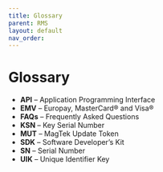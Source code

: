 ```yaml
---
title: Glossary
parent: RMS
layout: default
nav_order: 
---
```


# Glossary

- **API** – Application Programming Interface  
- **EMV** – Europay, MasterCard® and Visa®  
- **FAQs** – Frequently Asked Questions  
- **KSN** – Key Serial Number  
- **MUT** – MagTek Update Token  
- **SDK** – Software Developer’s Kit  
- **SN** – Serial Number  
- **UIK** – Unique Identifier Key